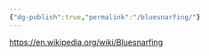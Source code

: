 ```yaml
---
{"dg-publish":true,"permalink":"/bluesnarfing/"}
---
```



https://en.wikipedia.org/wiki/Bluesnarfing